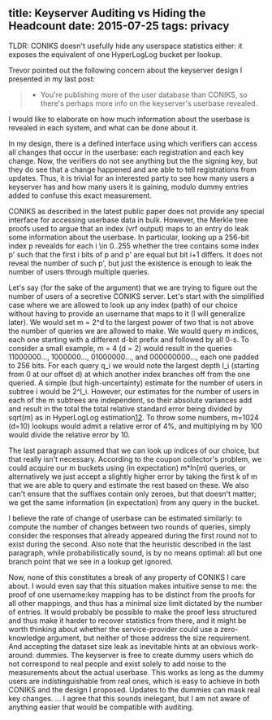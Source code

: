 title: Keyserver Auditing vs Hiding the Headcount
date: 2015-07-25
tags: privacy
----

TLDR: CONIKS doesn't usefully hide any userspace statistics either: it exposes
the equivalent of one HyperLogLog bucket per lookup.

Trevor pointed out the following concern about the keyserver design I presented
in my last post:

>  * You're publishing more of the user database than CONIKS, so there's
> perhaps more info on the keyserver's userbase revealed.

I would like to elaborate on how much information about the userbase is
revealed in each system, and what can be done about it.

In my design, there is a defined interface using which verifiers can access
all changes that occur in the userbase: each registration and each key change.
Now, the verifiers do not see anything but the the signing key, but they do see
that a change happened and are able to tell registrations from updates. Thus,
it is trivial for an interested party to see how many users a keyserver has and
how many users it is gaining, modulo dummy entries added to confuse this exact
measurement.

CONIKS as described in the latest public paper does not provide any special
interface for accessing userbase data in bulk. However, the Merkle tree proofs
used to argue that an index (vrf output) maps to an entry do leak some
information about the userbase. In particular, looking up a 256-bit index p
revealds for each i \in 0..255 whether the tree contains some index p'
such that the first i bits of p and p' are equal but bit i+1 differs. It does
not reveal the number of such p', but just the existence is enough to leak the
number of users through multiple queries.

Let's say (for the sake of the argument) that we are trying to figure out the
number of users of a secretive CONIKS server. Let's start with the simplified
case where we are allowed to look up any index (path) of our choice without
having to provide an username that maps to it (I will generalize later). We
would set m = 2^d to the largest power of two that is not above the number of
queries we are allowed to make. We would query m indices, each one starting with
a different d-bit prefix and followed by all 0-s. To consider a small example,
m = 4 (d = 2) would result in the queries 11000000..., 1000000..., 01000000...,
and 000000000..., each one padded to 256 bits. For each query q_i we would note
the largest depth l_i (starting from 0 at our offset d) at which another index
branches off from the one queried. A simple (but high-uncertainty) estimate for
the number of users in subtree i would be 2^l_i. However, our estimates for the
number of users in each of the m subtrees are independent, so their absolute
variances add and result in the total the total relative standard error being
divided by sqrt(m) as in HyperLogLog estimation[1][][2][]. To throw some numbers,
m=1024 (d=10) lookups would admit a relative error of 4%, and multiplying m by
100 would divide the relative error by 10.

The last paragraph assumed that we can look up indices of our choice, but that
really isn't necessary. According to the coupon collector's problem, we could
acquire our m buckets using (in expectation) m*ln(m) queries, or alternatively
we just accept a slightly higher error by taking the first k of m that we are
able to query and estimate the rest based on these. We also can't ensure that
the suffixes contain only zeroes, but that doesn't matter; we get the same
information (in expectation) from any query in the bucket.

I believe the rate of change of userbase can be estimated similarly: to compute
the number of changes between two rounds of queries, simply consider the
responses that already appeared during the first round not to exist during the
second. Also note that the heuristic described in the last paragraph, while
probabilistically sound, is by no means optimal: all but one branch point that
we see in a lookup get ignored.

Now, none of this constitutes a break of any property of CONIKS I care about.
I would even say that this situation makes intuitive sense to me: the proof of
one username:key mapping has to be distinct from the proofs for all other
mappings, and thus has a minimal size limit dictated by the number of entries.
It would probably be possible to make the proof less structured and thus make
it harder to recover statistics from there, and it might be worth thinking
about whether the service-provider could use a zero-knowledge argument, but
neither of those address the size requirement. And accepting the dataset size
leak as inevitable hints at an obvious work-around: dummies. The keyserver is
free to create dummy users which do not correspond to real people and exist
solely to add noise to the measurements about the actual userbase.  This works
as long as the dummy users are indistinguishable from real ones, which is easy
to achieve in both CONIKS and the design I proposed. Updates to the dummies can
mask real key changes. ... I agree that this sounds inelegant, but I am not
aware of anything easier that would be compatible with auditing.

[1]: https://highlyscalable.files.wordpress.com/2012/04/log-log-formulas.png
[2]: https://highlyscalable.wordpress.com/2012/05/01/probabilistic-structures-web-analytics-data-mining/


